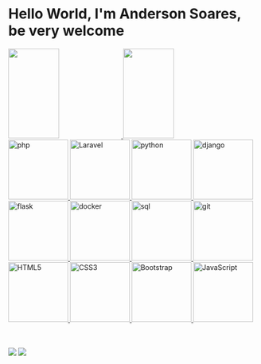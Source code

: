 # Hello World, I'm Anderson Soares, be very welcome

<table>
  <a href="https://github.com/andersonsoaresmartins">
  <img width="45%" height="180em" src="https://github-readme-stats.vercel.app/api?username=andersonsoaresmartins&show_icons=true&theme=transparent&include_all_commits=true&count_private=true"/>
  <img width="45%" height="180em" src="https://github-readme-stats.vercel.app/api/top-langs/?username=andersonsoaresmartins&layout=compact&langs_count=6&theme=transparent"/>
  <br>
  <img src="https://img.icons8.com/color/2x/php.png" width="120" alt="php">
  <img src="https://cdn.iconscout.com/icon/free/png-64/laravel-226015.png" width="120" alt="Laravel">
  <img src="https://img.icons8.com/color/2x/python.png" width="120" alt="python">
  <img src="https://img.icons8.com/color/2x/django.png" width="120" alt="django">
  <img src="https://img.icons8.com/color/2x/flask.png" width="120" alt="flask">
  <img src="https://img.icons8.com/color/2x/docker.png" width="120" alt="docker">
  <img src="https://img.icons8.com/color/2x/sql.png" width="120" alt="sql">
  <img src="https://img.icons8.com/color/2x/git.png" width="120" alt="git">
  <img src="https://img.icons8.com/color/2x/html-5.png" width="120" alt="HTML5">
  <img src="https://img.icons8.com/color/2x/css3.png" width="120" alt="CSS3">
  <img src="https://img.icons8.com/color/2x/bootstrap.png" width="120" alt="Bootstrap">
  <img src="https://img.icons8.com/nolan/2x/javascript.png" width="120" alt="JavaScript"></a>
</table>
<br>
<div> 
  <a href="https://www.linkedin.com/in/asmartins999/" target="_blank"><img src="https://img.shields.io/badge/-LinkedIn-%230077B5?style=for-the-badge&logo=linkedin&logoColor=white" target="_blank"></a> 
  <a href = "mailto: asmartins@live.com"><img src="https://img.shields.io/badge/-Mail-%23333?style=for-the-badge&logo=gmail&logoColor=white" target="_blank"></a>
</div>
